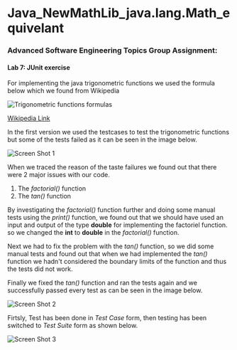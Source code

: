# Java_NewMathLib_java.lang.Math_equivelant

 
### Advanced Software Engineering Topics Group Assignment:

#### Lab 7: JUnit exercise

For implementing the java trigonometric functions we used the formula below which we found from Wikipedia



![Trigonometric functions formulas](https://wikimedia.org/api/rest_v1/media/math/render/svg/8b96cbd9a749c461b481fbd08d70ed37ebb8efd1)

[Wikipedia Link](https://en.wikipedia.org/wiki/Trigonometric_functions#Power_series_expansion "Wikipedia Link")


In the first version we used the testcases to test the trigonometric functions but some of the tests failed as it can be seen in the image below.

![Screen Shot 1](https://anoosheh.info/img/junit-testing-assignment/1stScreenShot.png)

When we traced the reason of the taste failures we found out that there were 2 major issues with our code.

1. The _factorial()_ function
2. The _tan()_ function

By investigating the _factorial()_ function further and doing some manual tests using the _print()_ function, we found out that we should have used an input and output of the type __double__ for implementing the factoriel function.
so we changed the __int__ to __double__ in the _factorial()_ function.

Next we had to fix the problem with the _tan()_ function, so we did some manual tests and found out that when we had implemented the _tan()_ function we hadn't considered the boundary limits of the function and thus the tests did not work.

Finally we fixed the _tan()_ function and ran the tests again and we successfully passed every test as can be seen in the image below.



![Screen Shot 2](https://anoosheh.info/img/junit-testing-assignment/2ndScreenShot.png)

Firtsly, Test has been done in _Test Case_ form, then testing has been switched to _Test Suite_ form as shown below.

![Screen Shot 3](https://anoosheh.info/img/junit-testing-assignment/3rdScreenShot.png)
